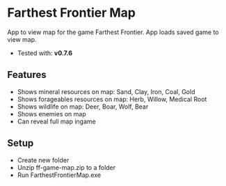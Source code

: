 # Farthest Frontier Map
App to view map for the game Farthest Frontier. App loads saved game to view map.

- Tested with: **v0.7.6**

## Features

- Shows mineral resources on map: Sand, Clay, Iron, Coal, Gold
- Shows forageables resources on map: Herb, Willow, Medical Root
- Shows wildlife on map: Deer, Boar, Wolf, Bear
- Shows enemies on map 
- Can reveal full map ingame

## Setup

- Create new folder
- Unzip ff-game-map.zip to a folder
- Run FarthestFrontierMap.exe

